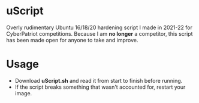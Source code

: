 # uScript
Overly rudimentary Ubuntu 16/18/20 hardening script I made in 2021-22 for CyberPatriot competitions. Because I am **no longer** a competitor, this script has been made open for anyone to take and improve.

# Usage
- Download **uScript.sh** and read it from start to finish before running.
- If the script breaks something that wasn't accounted for, restart your image. 
